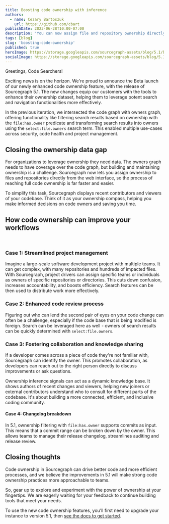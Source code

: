 ```yaml
---
title: Boosting code ownership with inference
authors:
  - name: Cezary Bartoszuk
    url: https://github.com/cbart
publishDate: 2023-06-28T10:00-07:00
description: 'You can now assign file and repository ownership directly from the Code Search interface. Sourcegraph also provides signals, such as recent contributors, to help you infer file ownership and save time.'
tags: [blog]
slug: 'boosting-code-ownership'
published: true
heroImage: https://storage.googleapis.com/sourcegraph-assets/blog/5.1/boosting-code-ownership.png
socialImage: https://storage.googleapis.com/sourcegraph-assets/blog/5.1/boosting-code-ownership.png
---
```


Greetings, Code Searchers!

Exciting news is on the horizon. We're proud to announce the Beta launch of our newly enhanced code ownership feature, with the release of Sourcegraph 5.1. The new changes equip our customers with the tools to enhance their ownership dataset, helping them to leverage potent search and navigation functionalities more effectively.

In the previous iteration, we intersected the code graph with owners graph, offering functionality like filtering search results based on ownership with the `file:has.owner` predicate and transforming search results into owners using the `select:file.owners` search term. This enabled multiple use-cases across security, code health and project management.

## Closing the ownership data gap

For organizations to leverage ownership they need data. The owners graph needs to have coverage over the code graph, but building and maintaining ownership is a challenge. Sourcegraph now lets you assign ownership to files and repositories directly from the web interface, so the process of reaching full code ownership is far faster and easier.

To simplify this task, Sourcegraph displays recent contributors and viewers of your codebase. Think of it as your ownership compass, helping you make informed decisions on code owners and saving you time.

## How code ownership can improve your workflows
<br/>

### Case 1: Streamlined project management

Imagine a large-scale software development project with multiple teams. It can get complex, with many repositories and hundreds of impacted files. With Sourcegraph, project drivers can assign specific teams or individuals as owners of specific repositories or directories. This cuts down confusion, increases accountability, and boosts efficiency. Search features can be then used to distribute work more effectively.

### Case 2: Enhanced code review process

Figuring out who can lend the second pair of eyes on your code change can often be a challenge, especially if the code base that is being modified is foreign. Search can be leveraged here as well - owners of search results can be quickly determined with `select:file.owners`.

### Case 3: Fostering collaboration and knowledge sharing

If a developer comes across a piece of code they're not familiar with, Sourcegraph can identify the owner. This promotes collaboration, as developers can reach out to the right person directly to discuss improvements or ask questions.

Ownership inference signals can act as a dynamic knowledge base. It shows authors of recent changes and viewers, helping new joiners or external contributors understand who to consult for different parts of the codebase. It's about building a more connected, efficient, and inclusive coding community.

#### Case 4: Changelog breakdown

In 5.1, ownership filtering with `file:has.owner` supports commits as input. This means that a commit range can be broken down by the owner. This allows teams to manage their release changelog, streamlines auditing and release review.

## Closing thoughts

Code ownership in Sourcegraph can drive better code and more efficient processes, and we believe the improvements in 5.1 will make strong code ownership practices more approachable to teams.

So, gear up to explore and experiment with the power of ownership at your fingertips. We are eagerly waiting for your feedback to continue building tools that meet your needs.

To use the new code ownership features, you’ll first need to upgrade your instance to version 5.1, then [see the docs to get started](https://docs.sourcegraph.com/own).
